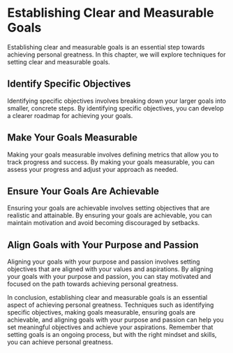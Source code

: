Establishing Clear and Measurable Goals
================================================================================

Establishing clear and measurable goals is an essential step towards achieving personal greatness. In this chapter, we will explore techniques for setting clear and measurable goals.

Identify Specific Objectives
----------------------------

Identifying specific objectives involves breaking down your larger goals into smaller, concrete steps. By identifying specific objectives, you can develop a clearer roadmap for achieving your goals.

Make Your Goals Measurable
--------------------------

Making your goals measurable involves defining metrics that allow you to track progress and success. By making your goals measurable, you can assess your progress and adjust your approach as needed.

Ensure Your Goals Are Achievable
--------------------------------

Ensuring your goals are achievable involves setting objectives that are realistic and attainable. By ensuring your goals are achievable, you can maintain motivation and avoid becoming discouraged by setbacks.

Align Goals with Your Purpose and Passion
-----------------------------------------

Aligning your goals with your purpose and passion involves setting objectives that are aligned with your values and aspirations. By aligning your goals with your purpose and passion, you can stay motivated and focused on the path towards achieving personal greatness.

In conclusion, establishing clear and measurable goals is an essential aspect of achieving personal greatness. Techniques such as identifying specific objectives, making goals measurable, ensuring goals are achievable, and aligning goals with your purpose and passion can help you set meaningful objectives and achieve your aspirations. Remember that setting goals is an ongoing process, but with the right mindset and skills, you can achieve personal greatness.


